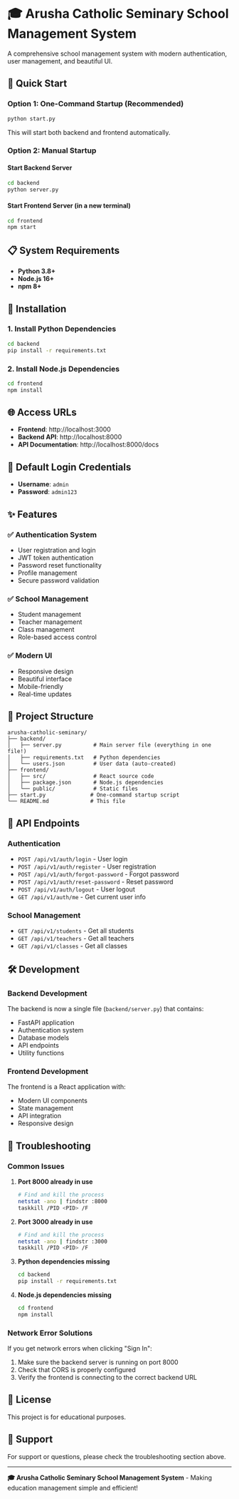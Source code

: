 # 🎓 Arusha Catholic Seminary School Management System

A comprehensive school management system with modern authentication, user management, and beautiful UI.

## 🚀 Quick Start

### Option 1: One-Command Startup (Recommended)
```bash
python start.py
```
This will start both backend and frontend automatically.

### Option 2: Manual Startup

#### Start Backend Server
```bash
cd backend
python server.py
```

#### Start Frontend Server (in a new terminal)
```bash
cd frontend
npm start
```

## 📋 System Requirements

- **Python 3.8+**
- **Node.js 16+**
- **npm 8+**

## 🔧 Installation

### 1. Install Python Dependencies
```bash
cd backend
pip install -r requirements.txt
```

### 2. Install Node.js Dependencies
```bash
cd frontend
npm install
```

## 🌐 Access URLs

- **Frontend**: http://localhost:3000
- **Backend API**: http://localhost:8000
- **API Documentation**: http://localhost:8000/docs

## 🔑 Default Login Credentials

- **Username**: `admin`
- **Password**: `admin123`

## ✨ Features

### ✅ Authentication System
- User registration and login
- JWT token authentication
- Password reset functionality
- Profile management
- Secure password validation

### ✅ School Management
- Student management
- Teacher management
- Class management
- Role-based access control

### ✅ Modern UI
- Responsive design
- Beautiful interface
- Mobile-friendly
- Real-time updates

## 📁 Project Structure

```
arusha-catholic-seminary/
├── backend/
│   ├── server.py          # Main server file (everything in one file!)
│   ├── requirements.txt   # Python dependencies
│   └── users.json         # User data (auto-created)
├── frontend/
│   ├── src/               # React source code
│   ├── package.json       # Node.js dependencies
│   └── public/            # Static files
├── start.py              # One-command startup script
└── README.md             # This file
```

## 🔧 API Endpoints

### Authentication
- `POST /api/v1/auth/login` - User login
- `POST /api/v1/auth/register` - User registration
- `POST /api/v1/auth/forgot-password` - Forgot password
- `POST /api/v1/auth/reset-password` - Reset password
- `POST /api/v1/auth/logout` - User logout
- `GET /api/v1/auth/me` - Get current user info

### School Management
- `GET /api/v1/students` - Get all students
- `GET /api/v1/teachers` - Get all teachers
- `GET /api/v1/classes` - Get all classes

## 🛠️ Development

### Backend Development
The backend is now a single file (`backend/server.py`) that contains:
- FastAPI application
- Authentication system
- Database models
- API endpoints
- Utility functions

### Frontend Development
The frontend is a React application with:
- Modern UI components
- State management
- API integration
- Responsive design

## 🐛 Troubleshooting

### Common Issues

1. **Port 8000 already in use**
   ```bash
   # Find and kill the process
   netstat -ano | findstr :8000
   taskkill /PID <PID> /F
   ```

2. **Port 3000 already in use**
   ```bash
   # Find and kill the process
   netstat -ano | findstr :3000
   taskkill /PID <PID> /F
   ```

3. **Python dependencies missing**
   ```bash
   cd backend
   pip install -r requirements.txt
   ```

4. **Node.js dependencies missing**
   ```bash
   cd frontend
   npm install
   ```

### Network Error Solutions
If you get network errors when clicking "Sign In":
1. Make sure the backend server is running on port 8000
2. Check that CORS is properly configured
3. Verify the frontend is connecting to the correct backend URL

## 📝 License

This project is for educational purposes.

## 🤝 Support

For support or questions, please check the troubleshooting section above.

---

**🎓 Arusha Catholic Seminary School Management System** - Making education management simple and efficient! 
